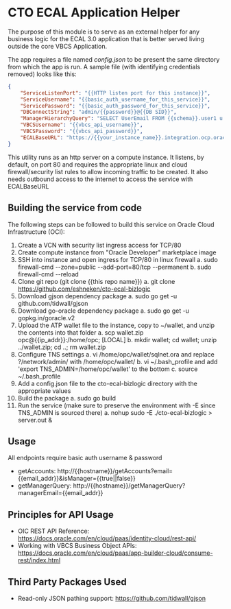 # CTO ECAL Application Helper
The purpose of this module is to serve as an external helper for any business logic for the ECAL 3.0 application that is better served living outside the core VBCS Application.

The app requires a file named *config.json* to be present the same directory from which the app is run.  A sample file (with identifying credentials removed) looks like this:

```json
{
    "ServiceListenPort": "{{HTTP listen port for this instance}}",
    "ServiceUsername": "{{basic_auth_username_for_this_service}}",
    "ServicePassword": "{{basic_auth_password_for_this_service}}",
    "DBConnectString": "admin/{{password}}@{{DB SID}}",
    "ManagerHierarchyQuery": "SELECT UserEmail FROM {{schema}}.user1 u INNER JOIN {{schema}}.roletype rt ON u.rolename = rt.id WHERE rt.rolename = 'Manager' START WITH useremail = :1 CONNECT BY PRIOR useremail = manager",
    "VBCSUsername": "{{vbcs_api_username}}",
    "VBCSPassword": "{{vbcs_api_password}}",
    "ECALBaseURL": "https://{{your_instance_name}}.integration.ocp.oraclecloud.com/ic/builder/design/ECAL/1.0/resources/data/",
}
```

This utility runs as an http server on a compute instance.  It listens, by default, on port 80 and requires the appropriate linux and cloud firewall/security list rules to allow incoming traffic to be created.  It also needs outbound access to the internet to access the service with ECALBaseURL

## Building the service from code
The following steps can be followed to build this service on Oracle Cloud Infrastructure (OCI):
1. Create a VCN with security list ingress access for TCP/80
2. Create compute instance from "Oracle Developer" marketplace image
3. SSH into instance and open ingress for TCP/80 in linux firewall
    a. sudo firewall-cmd --zone=public --add-port=80/tcp --permanent
    b. sudo firewall-cmd --reload
4. Clone git repo (git clone {{this repo name}})
    a. git clone https://github.com/eshneken/cto-ecal-bizlogic
5. Download gjson dependency package 
    a. sudo go get -u github.com/tidwall/gjson
6. Download go-oracle dependency package 
    a. sudo go get -u gopkg.in/goracle.v2
7. Upload the ATP wallet file to the instance, copy to ~/wallet, and unzip the contents into that folder
    a. scp wallet.zip opc@{{ip_addr}}:/home/opc; [LOCAL]
    b. mkdir wallet; cd wallet; unzip ../wallet.zip; cd ..; rm wallet.zip
8. Configure TNS settings
    a. vi /home/opc/wallet/sqlnet.ora and replace ?/network/admin/ with /home/opc/wallet/
    b. vi ~/.bash_profile and add 'export TNS_ADMIN=/home/opc/wallet' to the bottom
    c. source ~/.bash_profile
9. Add a config.json file to the cto-ecal-bizlogic directory with the appropriate values
10. Build the package
    a. sudo go build
11. Run the service (make sure to preserve the environment with -E since TNS_ADMIN is sourced there)
    a. nohup sudo -E ./cto-ecal-bizlogic > server.out & 

## Usage
All endpoints require basic auth username & password

* getAccounts:  http://{{hostname}}/getAccounts?email={{email_addr}}&isManager={{true||false}}
* getManagerQuery:  http://{{hostname}}/getManagerQuery?managerEmail={{email_addr}}


## Principles for API Usage
* OIC REST API Reference:  https://docs.oracle.com/en/cloud/paas/identity-cloud/rest-api/
* Working with VBCS Business Object APIs:  https://docs.oracle.com/en/cloud/paas/app-builder-cloud/consume-rest/index.html

## Third Party Packages Used

 * Read-only JSON pathing support:  https://github.com/tidwall/gjson